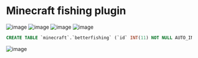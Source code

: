 # Minecraft fishing plugin

![image](https://github.com/ArtByteFilip/minecraft-fishing-plugin/assets/43612452/3b21da53-929f-4657-846e-070aca1286f3)
![image](https://github.com/ArtByteFilip/minecraft-fishing-plugin/assets/43612452/79f40b53-61f7-45eb-82b3-1662e859bd18)
![image](https://github.com/ArtByteFilip/minecraft-fishing-plugin/assets/43612452/4f1e6037-d3a9-46f4-9a6d-e8e7631ee0f5)
![image](https://github.com/ArtByteFilip/minecraft-fishing-plugin/assets/43612452/9635317c-92c7-43b7-b4c5-3edc6e973792)

```sql
CREATE TABLE `minecraft`.`betterfishing` (`id` INT(11) NOT NULL AUTO_INCREMENT , `uuid` VARCHAR(36) NOT NULL , `rank` VARCHAR(16) NOT NULL , `level` INT(5) NOT NULL , `xp_level` INT NOT NULL , `total_fish_caught` INT NOT NULL , `week_fish_caught` INT NOT NULL , `daily_fish_caught` INT NOT NULL , `total_longest_fish` DECIMAL(8,2) NOT NULL , `week_longest_fish` DECIMAL(8,2) NOT NULL , `daily_longest_fish` DECIMAL(8,2) NOT NULL , `total_money_earned` DOUBLE NOT NULL , `updated_at` TIMESTAMP on update CURRENT_TIMESTAMP NOT NULL DEFAULT CURRENT_TIMESTAMP , `created_at` TIMESTAMP NOT NULL DEFAULT CURRENT_TIMESTAMP , PRIMARY KEY (`id`)) ENGINE = InnoDB;
```

![image](https://github.com/ArtByteFilip/minecraft-fishing-plugin/assets/43612452/e64cf083-0fd1-4aac-8adb-fac857f2e732)
